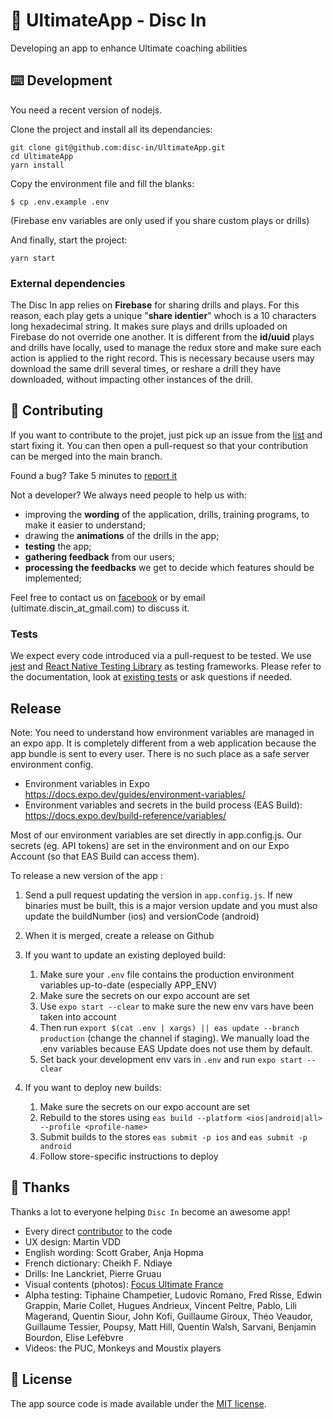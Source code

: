 # 🥏 UltimateApp - Disc In

Developing an app to enhance Ultimate coaching abilities

## ⌨️ Development

You need a recent version of nodejs.

Clone the project and install all its dependancies:

```
git clone git@github.com:disc-in/UltimateApp.git
cd UltimateApp
yarn install
```

Copy the environment file and fill the blanks:

```
$ cp .env.example .env
```

(Firebase env variables are only used if you share custom plays or drills)

And finally, start the project:

```
yarn start
```

### External dependencies

The Disc In app relies on **Firebase** for sharing drills and plays. For this reason, each play gets a unique "**share identier**" whoch is a 10 characters long hexadecimal string. It makes sure plays and drills uploaded on Firebase do not override one another. It is different from the **id/uuid** plays and drills have locally, used to manage the redux store and make sure each action is applied to the right record. This is necessary because users may download the same drill several times, or reshare a drill they have downloaded, without impacting other instances of the drill.

## 👏 Contributing

If you want to contribute to the projet, just pick up an issue from the [list](https://github.com/disc-in/UltimateApp/issues) and start fixing it. You can then open a pull-request so that your contribution can be merged into the main branch.

Found a bug? Take 5 minutes to [report it](https://github.com/disc-in/UltimateApp/issues/new?assignees=&labels=bug&template=bug_report.md&title=)

Not a developer? We always need people to help us with:

- improving the **wording** of the application, drills, training programs, to make it easier to understand;
- drawing the **animations** of the drills in the app;
- **testing** the app;
- **gathering feedback** from our users;
- **processing the feedbacks** we get to decide which features should be implemented;

Feel free to contact us on [facebook](https://www.facebook.com/DiscInApp) or by email (ultimate.discin_at_gmail.com) to discuss it.

### Tests

We expect every code introduced via a pull-request to be tested.
We use [jest](https://jestjs.io/docs/en/tutorial-react-native) and [React Native Testing Library](https://callstack.github.io/react-native-testing-library/) as testing frameworks. Please refer to the documentation, look at [existing tests](https://github.com/disc-in/UltimateApp/blob/main/src/Components/DrillListPage.test.js) or ask questions if needed.

## Release

Note: You need to understand how environment variables are managed in an expo app. It is completely different from a web application because the app bundle is sent to every user. There is no such place as a safe server environment config.

- Environment variables in Expo https://docs.expo.dev/guides/environment-variables/
- Environment variables and secrets in the build process (EAS Build): https://docs.expo.dev/build-reference/variables/

Most of our environment variables are set directly in app.config.js. Our secrets (eg. API tokens) are set in the environment and on our Expo Account (so that EAS Build can access them).

To release a new version of the app :

1. Send a pull request updating the version in `app.config.js`. If new binaries must be built, this is a major version update and you must also update the buildNumber (ios) and versionCode (android)
2. When it is merged, create a release on Github
3. If you want to update an existing deployed build:

   1. Make sure your `.env` file contains the production environment variables up-to-date (especially APP_ENV)
   2. Make sure the secrets on our expo account are set
   3. Use `expo start --clear` to make sure the new env vars have been taken into account
   4. Then run `export $(cat .env | xargs) || eas update --branch production` (change the channel if staging). We manually load the .env variables because EAS Update does not use them by default.
   5. Set back your development env vars in `.env` and run `expo start --clear`

4. If you want to deploy new builds:
   1. Make sure the secrets on our expo account are set
   2. Rebuild to the stores using `eas build --platform <ios|android|all> --profile <profile-name>`
   3. Submit builds to the stores `eas submit -p ios` and `eas submit -p android`
   4. Follow store-specific instructions to deploy

## 🙏 Thanks

Thanks a lot to everyone helping `Disc In` become an awesome app!

- Every direct [contributor](https://github.com/disc-in/UltimateApp/graphs/contributors) to the code
- UX design: Martin VDD
- English wording: Scott Graber, Anja Hopma
- French dictionary: Cheikh F. Ndiaye
- Drills: Ine Lanckriet, Pierre Gruau
- Visual contents (photos): [Focus Ultimate France](https://www.facebook.com/ultifocus/)
- Alpha testing: Tiphaine Champetier, Ludovic Romano, Fred Risse, Edwin Grappin, Marie Collet, Hugues Andrieux, Vincent Peltre, Pablo, Lili Magerand, Quentin Siour, John Kofi, Guillaume Giroux, Théo Veaudor, Guillaume Tessier, Poupsy, Matt Hill, Quentin Walsh, Sarvani, Benjamin Bourdon, Elise Lefèbvre
- Videos: the PUC, Monkeys and Moustix players

## 📜 License

The app source code is made available under the [MIT license](LICENSE).
